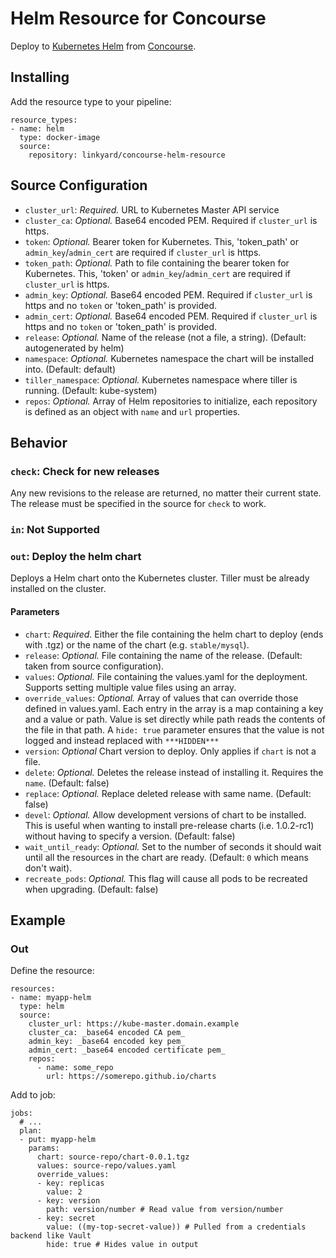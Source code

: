 # Helm Resource for Concourse

Deploy to [Kubernetes Helm](https://github.com/kubernetes/helm) from [Concourse](https://concourse.ci/).

## Installing

Add the resource type to your pipeline:
```
resource_types:
- name: helm
  type: docker-image
  source:
    repository: linkyard/concourse-helm-resource
```


## Source Configuration

* `cluster_url`: *Required.* URL to Kubernetes Master API service
* `cluster_ca`: *Optional.* Base64 encoded PEM. Required if `cluster_url` is https.
* `token`: *Optional.* Bearer token for Kubernetes.  This, 'token_path' or `admin_key`/`admin_cert` are required if `cluster_url` is https.
* `token_path`: *Optional.* Path to file containing the bearer token for Kubernetes.  This, 'token' or `admin_key`/`admin_cert` are required if `cluster_url` is https.
* `admin_key`: *Optional.* Base64 encoded PEM. Required if `cluster_url` is https and no `token` or 'token_path' is provided.
* `admin_cert`: *Optional.* Base64 encoded PEM. Required if `cluster_url` is https and no `token` or 'token_path' is provided.
* `release`: *Optional.* Name of the release (not a file, a string). (Default: autogenerated by helm)
* `namespace`: *Optional.* Kubernetes namespace the chart will be installed into. (Default: default)
* `tiller_namespace`: *Optional.* Kubernetes namespace where tiller is running. (Default: kube-system)
* `repos`: *Optional.* Array of Helm repositories to initialize, each repository is defined as an object with `name` and `url` properties.

## Behavior

### `check`: Check for new releases

Any new revisions to the release are returned, no matter their current state. The release must be specified in the
source for `check` to work.

### `in`: Not Supported

### `out`: Deploy the helm chart

Deploys a Helm chart onto the Kubernetes cluster. Tiller must be already installed
on the cluster.

#### Parameters

* `chart`: *Required.* Either the file containing the helm chart to deploy (ends with .tgz) or the name of the chart (e.g. `stable/mysql`).
* `release`: *Optional.* File containing the name of the release. (Default: taken from source configuration).
* `values`: *Optional.* File containing the values.yaml for the deployment. Supports setting multiple value files using an array.
* `override_values`: *Optional.* Array of values that can override those defined in values.yaml. Each entry in
  the array is a map containing a key and a value or path. Value is set directly while path reads the contents of
  the file in that path. A `hide: true` parameter ensures that the value is not logged and instead replaced with `***HIDDEN***`
* `version`: *Optional* Chart version to deploy. Only applies if `chart` is not a file.
* `delete`: *Optional.* Deletes the release instead of installing it. Requires the `name`. (Default: false)
* `replace`: *Optional.* Replace deleted release with same name. (Default: false)
* `devel`: *Optional.* Allow development versions of chart to be installed. This is useful when wanting to install pre-release
  charts (i.e. 1.0.2-rc1) without having to specify a version. (Default: false)
* `wait_until_ready`: *Optional.* Set to the number of seconds it should wait until all the resources in
    the chart are ready. (Default: `0` which means don't wait).
* `recreate_pods`: *Optional.* This flag will cause all pods to be recreated when upgrading. (Default: false)


## Example

### Out

Define the resource:

```
resources:
- name: myapp-helm
  type: helm
  source:
    cluster_url: https://kube-master.domain.example
    cluster_ca: _base64 encoded CA pem_
    admin_key: _base64 encoded key pem_
    admin_cert: _base64 encoded certificate pem_
    repos:
      - name: some_repo
        url: https://somerepo.github.io/charts
```

Add to job:

```
jobs:
  # ...
  plan:
  - put: myapp-helm
    params:
      chart: source-repo/chart-0.0.1.tgz
      values: source-repo/values.yaml
      override_values:
      - key: replicas
        value: 2
      - key: version
        path: version/number # Read value from version/number
      - key: secret
        value: ((my-top-secret-value)) # Pulled from a credentials backend like Vault
        hide: true # Hides value in output
```
